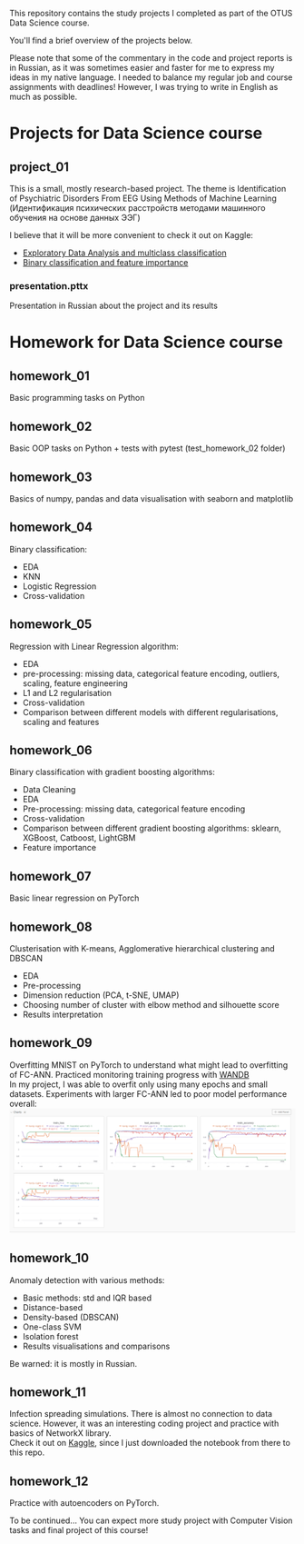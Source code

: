This repository contains the study projects I completed as part of the OTUS Data Science course.

You'll find a brief overview of the projects below.

Please note that some of the commentary in the code and project reports is in Russian, as it was sometimes easier and faster for me to express my ideas in my native language. I needed to balance my regular job and course assignments with deadlines! However, I was trying to write in English as much as possible.

# Projects for Data Science course
## project_01
This is a small, mostly research-based project. The theme is Identification of Psychiatric Disorders From EEG Using Methods of Machine Learning (Идентификация психических расстройств методами машинного обучения на основе данных ЭЭГ)

I believe that it will be more convenient to check it out on Kaggle:  
- [Exploratory Data Analysis and multiclass classification](https://www.kaggle.com/code/lazygene/eda-and-multi-class-classification)  
- [Binary classification and feature importance](https://www.kaggle.com/code/lazygene/binary-classification-and-feature-importance/)
### presentation.pttx
Presentation in Russian about the project and its results

# Homework for Data Science course
## homework_01
Basic programming tasks on Python
## homework_02
Basic OOP tasks on Python + tests with pytest (test_homework_02 folder)
## homework_03
Basics of numpy, pandas and data visualisation with seaborn and matplotlib
## homework_04
Binary classification:
- EDA
- KNN
- Logistic Regression
- Cross-validation
## homework_05
Regression with Linear Regression algorithm:
- EDA
- pre-processing: missing data, categorical feature encoding, outliers, scaling, feature engineering
- L1 and L2 regularisation
- Cross-validation
- Comparison between different models with different regularisations, scaling and features
## homework_06
Binary classification with gradient boosting algorithms:
- Data Cleaning
- EDA
- Pre-processing: missing data, categorical feature encoding
- Cross-validation
- Comparison between different gradient boosting algorithms: sklearn, XGBoost, Catboost, LightGBM
- Feature importance
## homework_07
Basic linear regression on PyTorch
## homework_08
Clusterisation with K-means, Agglomerative hierarchical clustering and DBSCAN
- EDA
- Pre-processing
- Dimension reduction (PCA, t-SNE, UMAP)
- Choosing number of cluster with elbow method and silhouette score
- Results interpretation

## homework_09
Overfitting MNIST on PyTorch to understand what might lead to overfitting of FC-ANN. Practiced monitoring training progress with [WANDB](https://wandb.ai)  
In my project, I was able to overfit only using many epochs and small datasets. Experiments with larger FC-ANN led to poor model performance overall:  
![overfitting_fails.png](homework_09%2Foverfitting_fails.png)

## homework_10
Anomaly detection with various methods:
- Basic methods: std and IQR based
- Distance-based
- Density-based (DBSCAN)
- One-class SVM
- Isolation forest
- Results visualisations and comparisons

Be warned: it is mostly in Russian.

## homework_11
Infection spreading simulations. There is almost no connection to data science. However, it was an interesting coding project and practice with basics of NetworkX library.  
Check it out on [Kaggle](https://www.kaggle.com/code/lazygene/infection-spreading-simulations), since I just downloaded the notebook from there to this repo.

## homework_12
Practice with autoencoders on PyTorch.

To be continued... You can expect more study project with Computer Vision tasks and final project of this course!